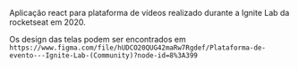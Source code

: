 Aplicação react para plataforma de vídeos realizado durante a Ignite Lab da rocketseat em 2020.

Os design das telas podem ser encontrados em `https://www.figma.com/file/hUDCO20QUG42maRw7Rgdef/Plataforma-de-evento---Ignite-Lab-(Community)?node-id=8%3A399`
